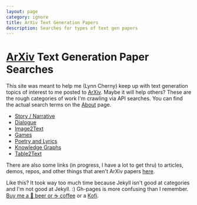 ```yaml
---
layout: page
category: ignore
title: ArXiv Text Generation Papers
description: Searches for types of text gen papers
---
```


# [ArXiv](https://arxiv.org/) Text Generation Paper Searches

This site was meant to help me (Lynn Cherny) keep up with text generation topics of interest to me posted to [ArXiv](https://arxiv.org/). Maybe it will help others?  These are the rough categories of work I'm crawling via API searches.  You can find the actual search terms on the [About]({{site.url}}pages/about.html) page.

* [Story / Narrative]({{site.url}}categories/story/story.html)
* [Dialogue]({{site.url}}categories/dialogue/dialogue.html)
* [Image2Text]({{site.url}}categories/image2text/image2text.html)
* [Games]({{site.url}}categories/games/games.html)
* [Poetry and Lyrics]({{site.url}}categories/poetry/poetry.html)
* [Knowledge Graphs]({{site.url}}categories/knowledge/knowledge.html)
* [Table2Text]({{site.url}}categories/table2text/table2text.html)

There are also some links (in progress, I have a lot to get thru) to articles, demos, repos, and other things that aren't ArXiv papers [here]({{site.url}}pages/non_arxiv_links.html).

Like this?  It took way too much time because Jekyll isn't good at categories and I'm not good at Jekyll. :)  Gh-pages is more confusing than I remember.  [Buy me a 🍺 beer or ☕ coffee](https://www.buymeacoffee.com/svcB4UR) or a [Kofi](https://ko-fi.com/arnicas).